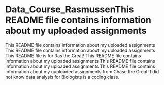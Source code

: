 # Data_Course_RasmussenThis README file contains information about my uploaded assignments
This README file contains information about my uploaded assignments
This README file contains information about my uploaded assignments
This README file is for Ras the Great!
This README file contains information about my uploaded assignments
This README file contains information about my uploaded assignments
This README file contains information about my uuploaded assignments from Chase the Great!
I did not know data analysis for Biologists is a coding class.
